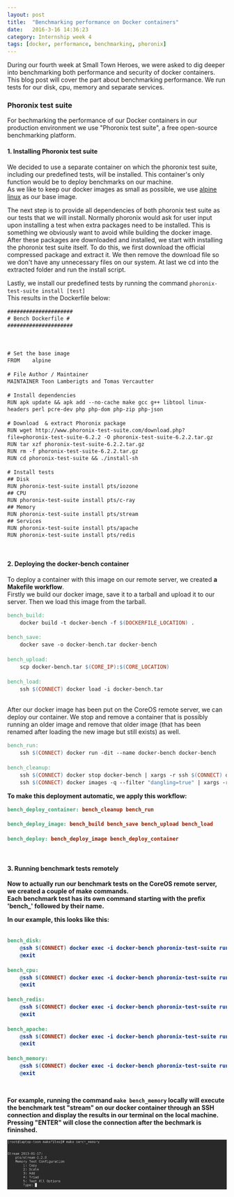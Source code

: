 ```yaml
---
layout: post
title:  "Benchmarking performance on Docker containers"
date:   2016-3-16 14:36:23
category: Internship week 4
tags: [docker, performance, benchmarking, phoronix]
---
```



During our fourth week at Small Town Heroes, we were asked to dig deeper into benchmarking both performance and security of docker containers.
This blog post will cover the part about benchmarking performance. We run tests for our disk, cpu, memory and separate services.

<!--more-->


### **Phoronix test suite**

For bechmarking the performance of our Docker containers in our production environment we use "Phoronix test suite", a free open-source benchmarking platform.  

#### **1. Installing Phoronix test suite**

We decided to use a separate container on which the phoronix test suite, including our predefined tests, will be installed. This container's only function would be to deploy benchmarks on our machine.  
As we like to keep our docker images as small as possible, we use <a href="http://www.alpinelinux.org/">alpine linux</a> as our base image.  
  
The next step is to provide all dependencies of both phoronix test suite as our tests that we will install. Normally phoronix would ask for user input upon installing a test when extra packages need to be installed. This is something we obviously want to avoid while building the docker image.  
After these packages are downloaded and installed, we start with installing the phoronix test suite itself. To do this, we first download the official compressed package and extract it. We then remove the download file so we don't have any unnecessary files on our system. At last we cd into the extracted folder and run the install script.  
  
Lastly, we install our predefined tests by running the command `phoronix-test-suite install [test]`  
This results in the Dockerfile below:


```
#####################
# Bench Dockerfile #
#####################



# Set the base image 
FROM    alpine

# File Author / Maintainer
MAINTAINER Toon Lamberigts and Tomas Vercautter

# Install dependencies
RUN apk update && apk add --no-cache make gcc g++ libtool linux-headers perl pcre-dev php php-dom php-zip php-json

# Download  & extract Phoronix package
RUN wget http://www.phoronix-test-suite.com/download.php?file=phoronix-test-suite-6.2.2 -O phoronix-test-suite-6.2.2.tar.gz
RUN tar xzf phoronix-test-suite-6.2.2.tar.gz
RUN rm -f phoronix-test-suite-6.2.2.tar.gz
RUN cd phoronix-test-suite && ./install-sh

# Install tests
## Disk
RUN phoronix-test-suite install pts/iozone
## CPU
RUN phoronix-test-suite install pts/c-ray
## Memory
RUN phoronix-test-suite install pts/stream
## Services
RUN phoronix-test-suite install pts/apache
RUN phoronix-test-suite install pts/redis

```
<br />

#### **2. Deploying the docker-bench container**

To deploy a container with this image on our remote server, we created **a Makefile workflow**.  
Firstly we build our docker image, save it to a tarball and upload it to our server. Then we load this image from the tarball.

```Makefile
bench_build:
	docker build -t docker-bench -f $(DOCKERFILE_LOCATION) .

bench_save:
	docker save -o docker-bench.tar docker-bench

bench_upload:
	scp docker-bench.tar $(CORE_IP):$(CORE_LOCATION)

bench_load: 
	ssh $(CONNECT) docker load -i docker-bench.tar
```
<br />
After our docker image has been put on the CoreOS remote server, we can deploy our container.  
We stop and remove a container that is possibly running an older image and remove that older image (that has been renamed after loading the new image but still exists) as well.  

```Makefile
bench_run:
	ssh $(CONNECT) docker run -dit --name docker-bench docker-bench 

bench_cleanup:
	ssh $(CONNECT) docker stop docker-bench | xargs -r ssh $(CONNECT) docker rm 
	ssh $(CONNECT) docker images -q --filter "dangling=true" | xargs -r ssh $(CONNECT) docker rmi
```
<b />

To make this deployment automatic, we apply this workflow:

```Makefile
bench_deploy_container: bench_cleanup bench_run

bench_deploy_image: bench_build bench_save bench_upload bench_load 

bench_deploy: bench_deploy_image bench_deploy_container
```
<br />

#### **3. Running benchmark tests remotely**

Now to actually run our benchmark tests on the CoreOS remote server, we created a couple of make commands.  
Each benchmark test has its own command starting with the prefix 'bench_' followed by their name.

In our example, this looks like this:

```Makefile

bench_disk:
	@ssh $(CONNECT) docker exec -i docker-bench phoronix-test-suite run pts/iozone
	@exit

bench_cpu:
	@ssh $(CONNECT) docker exec -i docker-bench phoronix-test-suite run pts/c-ray
	@exit

bench_redis:
	@ssh $(CONNECT) docker exec -i docker-bench phoronix-test-suite run pts/redis
	@exit

bench_apache:
	@ssh $(CONNECT) docker exec -i docker-bench phoronix-test-suite run pts/apache
	@exit

bench_memory:
	@ssh $(CONNECT) docker exec -i docker-bench phoronix-test-suite run pts/stream
	@exit
```
<br />

For example, running the command `make bench_memory` locally will execute the benchmark test "stream" on our docker container through an SSH connection and display the results in our terminal on the local machine. Pressing "ENTER" will close the connection after the bechmark is fininshed.

<div style="text-align:center;padding-bottom:25px;"><img src ="/images/bench_memory.png" style="max-width:100%" /></div>